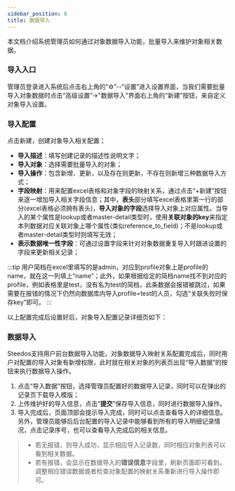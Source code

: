 ```yaml
---
sidebar_position: 8
title: 数据导入
---
```


本文档介绍系统管理员如何通过对象数据导入功能，批量导入来维护对象相关数据。

### 导入入口

管理员登录进入系统后点击右上角的“⚙”--“设置”进入设置界面，当我们需要批量导入对象数据时点击“高级设置”->"数据导入”界面右上角的“新建”按钮，来自定义对象导入设置。

### 导入配置

点击新建，创建对象导入相关配置；

* **导入描述**：填写创建记录的描述性说明文字；
* **导入对象**：选择需要批量导入的对象；
* **导入操作**：包含新增、更新，以及存在则更新，不存在则新增三种数据导入方式；
* **字段映射**：用来配置excel表格和对象字段的映射关系，通过点击“+新建”按钮来逐一增加导入相关字段信息；其中，**表头**部分填写excel表格里第一行的部分(excel表格必须拥有表头)，**导入对象的字段**选择导入对象上对应属性。当导入的某个属性是lookup或者master-detail类型时，使用**关联对象的key**来指定本列数据对应关联对象上哪个属性(类似reference_to_field)；不是lookup或者master-detail类型时则填写无效；
* **表示数据唯一性字段**：可通过设置字段来针对对象数据重复导入时跟进设置的字段来更新相关记录；

:::tip
用户简档在excel里填写的是admin，对应到profile对象上是profile的name，就在这一列填上“name”；此外，如果根据给定的简档name找不到对应的profile，例如表格里是test，没有名为test的简档，此条数据会报错被跳过，如果需要在报错的情况下仍然向数据库内导入profile=test的人员，勾选“关联失败时保存key”即可。
:::


以上配置完成后设置好后，对象导入配置记录详细页如下：

### 数据导入

Steedos支持用户前台数据导入功能，对象数据导入映射关系配置完成后，同时用户对配置的导入对象有新增权限，此时就在相关对象的列表页出现“导入数据”的按钮来执行数据导入操作。

1. 点击“导入数据”按钮，选择管理员配置好的数据导入记录，同时可以在弹出的记录页下载导入模版；
2. 上传维护好的导入信息，点击“**提交**”保存导入信息，同时进行数据导入操作。
3. 导入完成后，页面顶部会提示导入完成，同时可以点击查看导入的详细信息。另外，管理员能够后后台配置的导入记录中能够看到所有的导入明细记录情况，点击记录序号，也可以查看导入完成后的相关信息。
> * 若无报错，则导入成功，显示相应导入记录数，同时相应对象列表可以看到相关数据。
> * 若有报错，会显示在数据导入的**错误信息**字段里，刷新页面即可看到。调整相应错误数据或者检查对象配置的映射关系重新进行导入操作即可。


